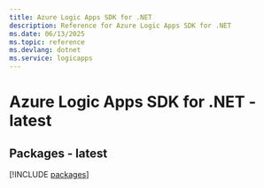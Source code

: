 ```yaml
---
title: Azure Logic Apps SDK for .NET
description: Reference for Azure Logic Apps SDK for .NET
ms.date: 06/13/2025
ms.topic: reference
ms.devlang: dotnet
ms.service: logicapps
---
```

# Azure Logic Apps SDK for .NET - latest
## Packages - latest
[!INCLUDE [packages](logic-apps-index.md)]